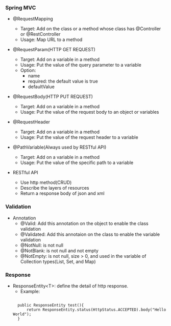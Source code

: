 <h3>Spring MVC</h3>

* @RequestMapping
	* Target: Add on the class or a method whose class has @Controller or @RestController
	* Usage: Map URL to a method

* @RequestParam(HTTP GET REQUEST)
	* Target: Add on a variable in a method
	* Usage: Put the value of the query parameter to a variable
	* Option: 
		* name
		* required: the default value is true
		* defaultValue 

* @RequestBody(HTTP PUT REQUEST)
	* Target: Add on a variable in a method
	* Usage: Put the value of the request body to an object or variables

* @RequestHeader
	* Target: Add on a variable in a method
	* Usage: Put the value of the request header to a variable

* @PathVariable(Always used by RESTful API)
	* Target: Add on a variable in a method
	* Usage: Put the value of the specific path to a variable

* RESTful API
	* Use http method(CRUD)
	* Describe the layers of resources
	* Return a response body of json and xml

<h3>Validation</h3> 

* Annotation
	* @Valid: Add this annotation on the object to enable the class validation
	* @Validated:  Add this annotaion on the class to enable the variable validation
	* @NotNull: is not null
	* @NotBlank: is not null and not empty
	* @NotEmpty: is not null, size > 0, and used in the variable of Collection types(List, Set, and Map)

<h3>Response</h3>

* ResponseEntity&lt;T&gt;: define the detail of http response.
	* Example:
	<pre><code>
	public ResponseEntity<String> test(){
		return ResponseEntity.status(HttpStatus.ACCEPTED).body("Hello World");
	}
	</code></pre>